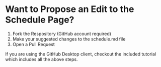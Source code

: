 # Want to Propose an Edit to the Schedule Page?

1.  Fork the Respository (GitHub account required)
2.  Make your suggested changes to the schedule.md file
3.  Open a Pull Request

If you are using the GitHub Desktop client, checkout the included tutorial which includes all the above steps.
